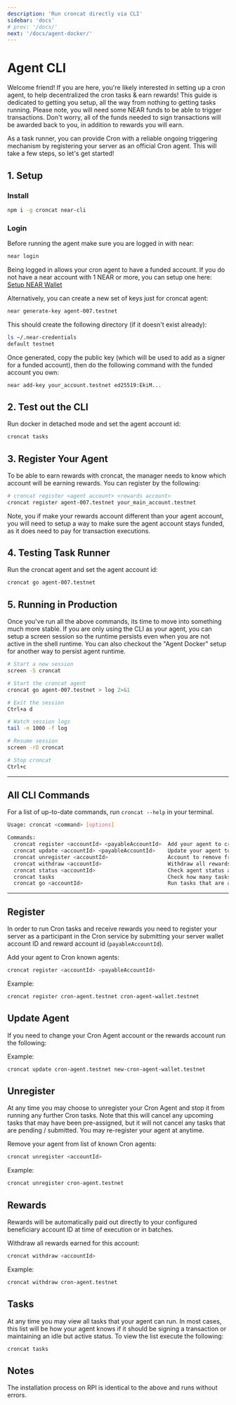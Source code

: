```yaml
---
description: 'Run croncat directly via CLI'
sidebar: 'docs'
# prev: '/docs/'
next: '/docs/agent-docker/'
---
```


# Agent CLI

Welcome friend! If you are here, you're likely interested in setting up a cron agent, to help decentralized the cron tasks & earn rewards! This guide is dedicated to getting you setup, all the way from nothing to getting tasks running. Please note, you will need some NEAR funds to be able to trigger transactions. Don't worry, all of the funds needed to sign transactions will be awarded back to you, in addition to rewards you will earn.

As a task runner, you can provide Cron with a reliable ongoing triggering mechanism by registering your server as an official Cron agent. This will take a few steps, so let's get started! 

## 1. Setup

### Install

```bash
npm i -g croncat near-cli
```

### Login

Before running the agent make sure you are logged in with near:

```bash
near login
```

Being logged in allows your cron agent to have a funded account. If you do not have a near account with 1 NEAR or more, you can setup one here: [Setup NEAR Wallet](https://wallet.near.org/)

Alternatively, you can create a new set of keys just for croncat agent:

```bash
near generate-key agent-007.testnet
```

This should create the following directory (if it doesn't exist already):

```bash
ls ~/.near-credentials
default testnet
```

Once generated, copy the public key (which will be used to add as a signer for a funded account), then do the following command with the funded account you own:

```bash
near add-key your_account.testnet ed25519:EkiM...
```

## 2. Test out the CLI

Run docker in detached mode and set the agent account id:
```bash
croncat tasks
```

## 3. Register Your Agent

To be able to earn rewards with croncat, the manager needs to know which account will be earning rewards. You can register by the following:

```bash
# croncat register <agent account> <rewards account>
croncat register agent-007.testnet your_main_account.testnet
```

Note, you if make your rewards account different than your agent account, you will need to setup a way to make sure the agent account stays funded, as it does need to pay for transaction executions.

## 4. Testing Task Runner

Run the croncat agent and set the agent account id:

```bash
croncat go agent-007.testnet
```

## 5. Running in Production

Once you've run all the above commands, its time to move into something much more stable. If you are only using the CLI as your agent, you can setup a screen session so the runtime persists even when you are not active in the shell runtime. You can also checkout the "Agent Docker" setup for another way to persist agent runtime.

```bash
# Start a new session
screen -S croncat

# Start the croncat agent
croncat go agent-007.testnet > log 2>&1

# Exit the session
Ctrl+a d

# Watch session logs
tail -n 1000 -f log

# Resume session
screen -rD croncat

# Stop croncat
Ctrl+c
```

----

## All CLI Commands

For a list of up-to-date commands, run `croncat --help` in your terminal.

```bash
Usage: croncat <command> [options]

Commands:
  croncat register <accountId> <payableAccountId>  Add your agent to cron known agents
  croncat update <accountId> <payableAccountId>    Update your agent to cron known agents
  croncat unregister <accountId>                   Account to remove from list of active agents.
  croncat withdraw <accountId>                     Withdraw all rewards earned for this account
  croncat status <accountId>                       Check agent status and balance for this account
  croncat tasks                                    Check how many tasks are available
  croncat go <accountId>                           Run tasks that are available, if agent is registered and has balance
```

----

## Register
 In order to run Cron tasks and receive rewards you need to register your server as a participant in the Cron service by submitting your server wallet account ID and reward account id (`payableAccountId`).

Add your agent to Cron known agents:
```bash
croncat register <accountId> <payableAccountId>
```

Example:
```bash
croncat register cron-agent.testnet cron-agent-wallet.testnet
```

## Update Agent
If you need to change your Cron Agent account or the rewards account run the following:

Example:
```bash
croncat update cron-agent.testnet new-cron-agent-wallet.testnet
```


## Unregister
At any time you may choose to unregister your Cron Agent and stop it from running any further Cron tasks. Note that this will cancel any upcoming tasks that may have been pre-assigned, but it will not cancel any tasks that are pending / submitted. You may re-register your agent at anytime.

Remove your agent from list of known Cron agents:
```bash
croncat unregister <accountId>
```

Example:
```bash
croncat unregister cron-agent.testnet
```

## Rewards
Rewards will be automatically paid out directly to your configured beneficiary account ID at time of execution or in batches.

Withdraw all rewards earned for this account:
```bash
croncat withdraw <accountId>
```

Example:
```bash
croncat withdraw cron-agent.testnet
```

## Tasks
At any time you may view all tasks that your agent can run. In most cases, this list will be how your agent knows if it should be signing a transaction or maintaining an idle but active status. To view the list execute the following:

```bash
croncat tasks
```
## Notes
The installation process on RPI is identical to the above and runs without errors.
